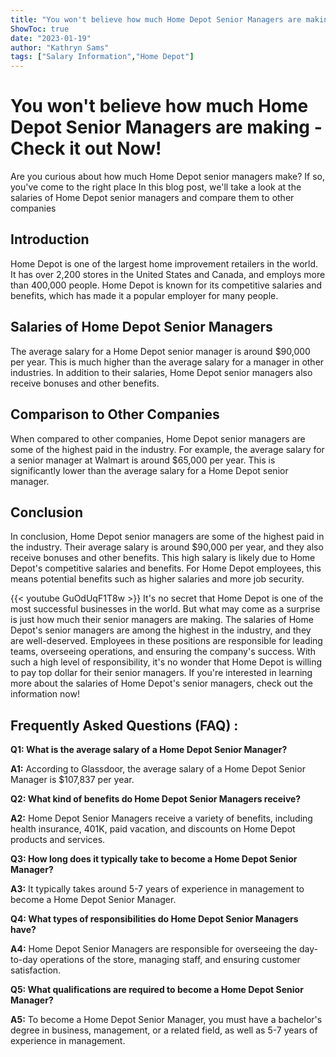 ```yaml
---
title: "You won't believe how much Home Depot Senior Managers are making - Check it out Now!"
ShowToc: true 
date: "2023-01-19"
author: "Kathryn Sams" 
tags: ["Salary Information","Home Depot"]
---
```

# You won't believe how much Home Depot Senior Managers are making - Check it out Now!

Are you curious about how much Home Depot senior managers make? If so, you've come to the right place In this blog post, we'll take a look at the salaries of Home Depot senior managers and compare them to other companies

## Introduction

Home Depot is one of the largest home improvement retailers in the world. It has over 2,200 stores in the United States and Canada, and employs more than 400,000 people. Home Depot is known for its competitive salaries and benefits, which has made it a popular employer for many people.

## Salaries of Home Depot Senior Managers

The average salary for a Home Depot senior manager is around $90,000 per year. This is much higher than the average salary for a manager in other industries. In addition to their salaries, Home Depot senior managers also receive bonuses and other benefits.

## Comparison to Other Companies

When compared to other companies, Home Depot senior managers are some of the highest paid in the industry. For example, the average salary for a senior manager at Walmart is around $65,000 per year. This is significantly lower than the average salary for a Home Depot senior manager.

## Conclusion

In conclusion, Home Depot senior managers are some of the highest paid in the industry. Their average salary is around $90,000 per year, and they also receive bonuses and other benefits. This high salary is likely due to Home Depot's competitive salaries and benefits. For Home Depot employees, this means potential benefits such as higher salaries and more job security.

{{< youtube GuOdUqF1T8w >}} 
It's no secret that Home Depot is one of the most successful businesses in the world. But what may come as a surprise is just how much their senior managers are making. The salaries of Home Depot's senior managers are among the highest in the industry, and they are well-deserved. Employees in these positions are responsible for leading teams, overseeing operations, and ensuring the company's success. With such a high level of responsibility, it's no wonder that Home Depot is willing to pay top dollar for their senior managers. If you're interested in learning more about the salaries of Home Depot's senior managers, check out the information now!

## Frequently Asked Questions (FAQ) :
**Q1: What is the average salary of a Home Depot Senior Manager?**

**A1:** According to Glassdoor, the average salary of a Home Depot Senior Manager is $107,837 per year.

**Q2: What kind of benefits do Home Depot Senior Managers receive?**

**A2:** Home Depot Senior Managers receive a variety of benefits, including health insurance, 401K, paid vacation, and discounts on Home Depot products and services.

**Q3: How long does it typically take to become a Home Depot Senior Manager?**

**A3:** It typically takes around 5-7 years of experience in management to become a Home Depot Senior Manager.

**Q4: What types of responsibilities do Home Depot Senior Managers have?**

**A4:** Home Depot Senior Managers are responsible for overseeing the day-to-day operations of the store, managing staff, and ensuring customer satisfaction.

**Q5: What qualifications are required to become a Home Depot Senior Manager?**

**A5:** To become a Home Depot Senior Manager, you must have a bachelor's degree in business, management, or a related field, as well as 5-7 years of experience in management.



